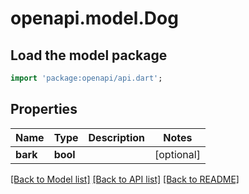 # openapi.model.Dog

## Load the model package
```dart
import 'package:openapi/api.dart';
```

## Properties
Name | Type | Description | Notes
------------ | ------------- | ------------- | -------------
**bark** | **bool** |  | [optional] 

[[Back to Model list]](../README.md#documentation-for-models) [[Back to API list]](../README.md#documentation-for-api-endpoints) [[Back to README]](../README.md)


